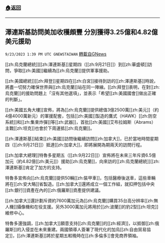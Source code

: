 ###  [:house:返回](README.md)
---


## 澤連斯基訪問美加收穫頗豐 分別獲得3.25億和4.82億美元援助
`9/23/2023 1:39 PM UTC GNEWSTAIWAN` [轉載自GNews](https://gnews.org/articles/1730853)




 [[zh:烏克蘭總統]][[zh:澤連斯基]]星期四（[[zh:9月21日]]）到[[zh:華盛頓]]訪問，爭取[[zh:美國]]繼續為[[zh:烏克蘭]]提供軍事援助。 

[[zh:美國總統]][[zh:拜登]]星期四在[[zh:白宮]]接待到訪的[[zh:澤連斯基]]時說，將盡一切努力確保世界與[[zh:烏克蘭]]站在同一陣線。[[zh:拜登]]表明，在對[[zh:烏克蘭]]的援助問題上「沒有其他選項」，並表示「希望[[zh:美國國會]]做出正確的判斷」。
  
[[zh:美國五角大樓]]宣佈，將為[[zh:烏克蘭]]提供總值3億2500萬[[zh:美元]]（約4億4000萬新元）的軍援配套，包括[[zh:美國]]製造的鷹式（HAWK）[[zh:防空系統]]和[[zh:集束炸彈]]等[[zh:武器]]，首批[[zh:美國]]艾布拉姆斯（Abrams）主戰[[zh:坦克]]也會於下周運抵[[zh:烏克蘭]]。

  

[[zh:澤連斯基]]結束[[zh:美國]]訪問後繼續訪問[[zh:加拿大]]，已於當地時間星期四（[[zh:9月21日]]）抵達[[zh:加拿大]]，即將展開為期兩天的訪問行程。

  

[[zh:加拿大總理]]特魯多星期五（[[zh:9月22日]]）宣佈將在未來三年斥資6.5億加元（約4.82億[[zh:美元]]）援助[[zh:烏克蘭]]，向來訪的[[zh:烏克蘭總統]][[zh:澤連斯基]]肯定了加方的支持。

  

特魯多宣佈向[[zh:烏克蘭]]提供50輛[[zh:裝甲車]]，包括醫療後送車，這些車輛將在[[zh:安大略]]省製造。[[zh:加拿大]]還將成立一個工作組，就扣押包括中央[[zh:銀行]]資產在內的[[zh:俄羅斯]]資產提供建議。

  

[[zh:加拿大]]還計劃斥資約7600萬加元為[[zh:烏克蘭]]購買35台高分辨率[[zh:無人機]]攝像機和在役支援。另外3000萬加元將用於[[zh:波蘭]]的豹2型[[zh:坦克]]維修中心。

  

特魯多還強調，[[zh:加拿大]]願意支持[[zh:烏克蘭]]的[[zh:經濟]]，以抵御[[zh:俄羅斯]]的入侵並在未來重建。兩國領導人簽署了現代化的加烏[[zh:自由貿易協定]]，[[zh:澤連斯基]]將於星期五較晚時在[[zh:多倫多]]會見商界領袖。

